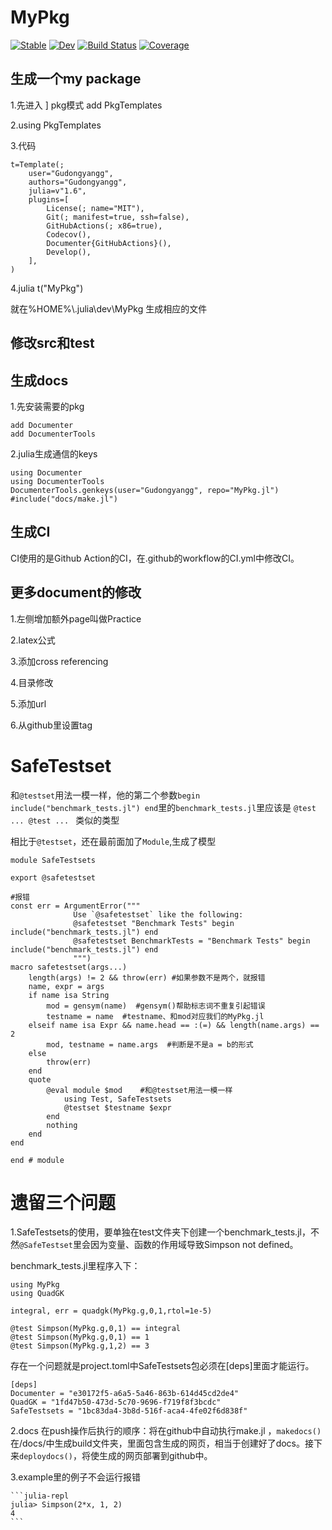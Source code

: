 # MyPkg

[![Stable](https://img.shields.io/badge/docs-stable-blue.svg)](https://Gudongyangg.github.io/MyPkg.jl/stable)
[![Dev](https://img.shields.io/badge/docs-dev-blue.svg)](https://Gudongyangg.github.io/MyPkg.jl/dev)
[![Build Status](https://github.com/Gudongyangg/MyPkg.jl/workflows/CI/badge.svg)](https://github.com/Gudongyangg/MyPkg.jl/actions)
[![Coverage](https://codecov.io/gh/Gudongyangg/MyPkg.jl/branch/master/graph/badge.svg)](https://codecov.io/gh/Gudongyangg/MyPkg.jl)

## 生成一个my package
1.先进入 ] pkg模式  add PkgTemplates

2.using PkgTemplates

3.代码

    t=Template(;
        user="Gudongyangg",
        authors="Gudongyangg",
        julia=v"1.6",
        plugins=[
            License(; name="MIT"),
            Git(; manifest=true, ssh=false),
            GitHubActions(; x86=true),
            Codecov(),
            Documenter{GitHubActions}(),
            Develop(),
        ],
    )
4.julia t("MyPkg")

就在%HOME%\\.julia\\dev\\MyPkg 生成相应的文件
## 修改src和test

## 生成docs
1.先安装需要的pkg

    add Documenter
    add DocumenterTools
2.julia生成通信的keys

    using Documenter
    using DocumenterTools
    DocumenterTools.genkeys(user="Gudongyangg", repo="MyPkg.jl")
    #include("docs/make.jl")

## 生成CI
 CI使用的是Github Action的CI，在.github的workflow的CI.yml中修改CI。

## 更多document的修改
1.左侧增加额外page叫做Practice

2.latex公式

3.添加cross referencing

4.目录修改

5.添加url

6.从github里设置tag

# SafeTestset
和`@testset`用法一模一样，他的第二个参数`begin include("benchmark_tests.jl") end`里的`benchmark_tests.jl`里应该是
`@test ...
@test ...
`
类似的类型

相比于`@testset`，还在最前面加了`Module`,生成了模型


    module SafeTestsets

    export @safetestset

    #报错
    const err = ArgumentError("""
                  Use `@safetestset` like the following:
                  @safetestset "Benchmark Tests" begin include("benchmark_tests.jl") end
                  @safetestset BenchmarkTests = "Benchmark Tests" begin include("benchmark_tests.jl") end
                  """)
    macro safetestset(args...)
        length(args) != 2 && throw(err) #如果参数不是两个，就报错
        name, expr = args
        if name isa String
            mod = gensym(name)  #gensym()帮助标志词不重复引起错误
            testname = name  #testname、和mod对应我们的MyPkg.jl
        elseif name isa Expr && name.head == :(=) && length(name.args) == 2
            mod, testname = name.args  #判断是不是a = b的形式
        else
            throw(err)
        end
        quote
            @eval module $mod    #和@testset用法一模一样
                using Test, SafeTestsets
                @testset $testname $expr
            end
            nothing
        end
    end

    end # module

# 遗留三个问题

1.SafeTestsets的使用，要单独在test文件夹下创建一个benchmark_tests.jl，不然`@SafeTestset`里会因为变量、函数的作用域导致Simpson not defined。

benchmark_tests.jl里程序入下：

    using MyPkg
    using QuadGK

    integral, err = quadgk(MyPkg.g,0,1,rtol=1e-5)

    @test Simpson(MyPkg.g,0,1) == integral
    @test Simpson(MyPkg.g,0,1) == 1
    @test Simpson(MyPkg.g,1,2) == 3

存在一个问题就是project.toml中SafeTestsets包必须在[deps]里面才能运行。

    [deps]
    Documenter = "e30172f5-a6a5-5a46-863b-614d45cd2de4"
    QuadGK = "1fd47b50-473d-5c70-9696-f719f8f3bcdc"
    SafeTestsets = "1bc83da4-3b8d-516f-aca4-4fe02f6d838f"

2.docs 在push操作后执行的顺序：将在github中自动执行make.jl ，`makedocs()`在/docs/中生成build文件夹，里面包含生成的网页，相当于创建好了docs。接下来`deploydocs()`，将使生成的网页部署到github中。


3.example里的例子不会运行报错

    ```julia-repl
    julia> Simpson(2*x, 1, 2)
    4
    ```
